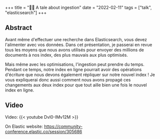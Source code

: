 +++
title = "🧑‍🔬 A tale about ingestion"
date = "2022-02-11"
tags = ["talk", "elasticsearch"]
+++

## Abstract

Avant même d'effectuer une recherche dans Elasticsearch, vous devez l'alimenter avec vos données. Dans cet présentation, je passerai en revue tous les moyens que nous avons utilisés pour envoyer des millions de documents à nos index, des plus mauvais aux plus optimisés.

Mais même avec les optimisations, l'ingestion peut prendre du temps. Pendant ce temps, notre index en ligne pourrait avoir des opérations d'écriture que nous devons également répliquer sur notre nouvel index ! Je vous expliquerai donc aussi comment nous avons propagé ces changements aux deux index pour que tout aille bien une fois le nouvel index en ligne.

## Video

Video:
{{< youtube Dvl0-IMv12M >}}

On Elastic website: https://community-conference.elastic.co/session/305686
